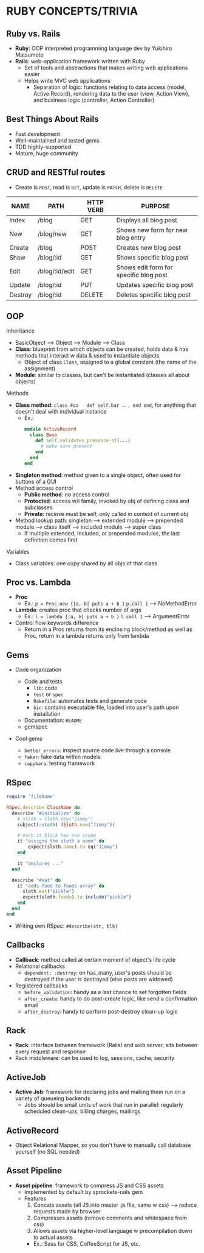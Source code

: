 # RUBY CONCEPTS/TRIVIA


## Ruby vs. Rails
- **Ruby**: OOP interpreted programming language dev by Yukihiro Matsumoto
- **Rails**: web-application framework written with Ruby
  - Set of tools and abstractions that makes writing web applications easier
  - Helps write MVC web applications
    - Separation of logic: functions relating to data access (model, Active Record), rendering data to the user (view, Action View), and business logic (controller, Action Controller)

## Best Things About Rails
- Fast development
- Well-maintained and tested gems
- TDD highly-supported
- Mature, huge community

## CRUD and RESTful routes
- Create is ```POST```, read is ```GET```, update is ```PATCH```, delete is ```DELETE```

|   NAME   |     PATH       |   HTTP VERB     |            PURPOSE                   |
|----------|----------------|-----------------|--------------------------------------|
| Index    | /blog          |      GET        | Displays all blog post               |
| New      | /blog/new      |      GET        | Shows new form for new blog entry    |
| Create   | /blog          |      POST       | Creates new blog post              |
| Show     | /blog/:id      |      GET        | Shows specific blog post        |
| Edit     | /blog/:id/edit |      GET        | Shows edit form for specific blog post    |
| Update   | /blog/:id      |      PUT        | Updates specific blog post       |
| Destroy  | /blog/:id      |      DELETE     | Deletes specific blog post       |

## OOP
Inheritance
- BasicObject --> Object --> Module --> Class
- **Class**: blueprint from which objects can be created, holds data & has methods that interact w data & used to instantiate objects
  - Object of class ```Class```, assigned to a global constant (the name of the assignment)
- **Module**: similar to classes, but can't be instantiated (classes all about objects)

Methods
- **Class method**: ```class Foo   def self.bar ... end end```, for anything that doesn't deal with individual instance
  - Ex.:
    ```rb
    module ActiveRecord
      class Base
        def self.validates_presence_of(...)
          # make sure present
        end
      end
    end
    ```
- **Singleton method**: method given to a single object, often used for buttons of a GUI
- Method access control
  - **Public method**: no access control
  - **Protected**: access w/i family, invoked by obj of defining class and subclasses
  - **Private**: receive must be self, only called in context of current obj
- Method lookup path: singleton --> extended module --> prepended module --> class itself --> included module --> super class
  - If multiple extended, included, or prepended modules, the last definition comes first

Variables
- Class variables: one copy shared by all objs of that class

## Proc vs. Lambda
- **Proc**
  - Ex.: ```p = Proc.new {|a, b| puts a + b }``` ```p.call 1``` --> NoMethodError
- **Lambda**: creates proc that checks number of args
  - Ex.: ```l = lambda {|a, b| puts a + b }``` ```l.call 1``` --> ArgumentError
- Control flow keywords difference
  - Return in a Proc returns from its enclosing block/method as well as Proc, return in a lambda returns only from lambda

## Gems
- Code organization
  - Code and tests
    - ```lib```: code
    - ```test``` or ```spec```
    - ```Rakefile```: automates tests and generate code
    - ```bin```: contains executable file, loaded into user's path upon installation
  - Documentation: ```README```
  - gemspec

- Cool gems
  - ```better_errors```: inspect source code live through a console
  - ```faker```: fake data within models
  - ```capybara```: testing framework

## RSpec
```rb
require 'fileName'

RSpec.describe ClassName do
  describe "#initialize" do
    # sloth = Sloth.new("Jimmy")
    subject(:sloth) (Sloth.new("Jimmy"))

    # each it block has own scope
    it "assigns the sloth a name" do
        expect(sloth.name).to eq("Jimmy")
    end

    it "declares ..."
  end

  describe "#eat" do
    it "adds food to foods array" do
      sloth.eat("pickle")
      expect(sloth.foods).to include("pickle")
    end
  end
end
```
- Writing own RSpec: ```#describe(str, blk)```

## Callbacks
- **Callback**: method called at certain moment of object's life cycle
- Relational callbacks
  - ```dependent: :destroy```: on has_many, user's posts should be destroyed if the user is destroyed (else posts are widowed)
- Registered callbacks
  - ```before_validation```: handy as a last chance to set forgotten fields
  - ```after_create```: handy to do post-create logic, like send a confirmation email
  - ```after_destroy```: handy to perform post-destroy clean-up logic

## Rack
- **Rack**: interface between framework (Rails) and web server, sits between every request and response
- Rack middleware: can be used to log, sessions, cache, security

## ActiveJob
- **Active Job**: framework for declaring jobs and making them run on a variety of queueing backends
  - Jobs should be small units of work that run in parallel: regularly scheduled clean-ups, billing charges, mailings

## ActiveRecord
- Object Relational Mapper, so you don't have to manually call database yourself (no SQL needed)

## Asset Pipeline
- **Asset pipeline**: framework to compress JS and CSS assets
  - Implemented by default by sprockets-rails gem
  - Features
    1. Concats assets (all JS into master .js file, same w css) --> reduce requests made by browser
    2. Compresses assets (remove comments and whitespace from css)
    3. Allows assets via higher-level language w precompilation down to actual assets
      - Ex.: Sass for CSS, CoffeeScript for JS, etc.
